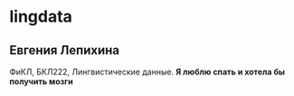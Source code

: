 # lingdata
## Евгения Лепихина
ФиКЛ, БКЛ222, Лингвистические данные.
**Я люблю спать и хотела бы получить мозги**
